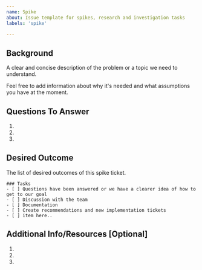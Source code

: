 ```yaml
---
name: Spike
about: Issue template for spikes, research and investigation tasks
labels: 'spike'

---
```


## Background
A clear and concise description of the problem or a topic we need to understand.

Feel free to add information about why it's needed and what assumptions you have at the moment.

## Questions To Answer

1.
2.
3.

## Desired Outcome

The list of desired outcomes of this spike ticket.

```[tasklist]
### Tasks
- [ ] Questions have been answered or we have a clearer idea of how to get to our goal
- [ ] Discussion with the team
- [ ] Documentation
- [ ] Create recommendations and new implementation tickets
- [ ] item here..
```

## Additional Info/Resources [Optional]

1. 
2. 
3. 
